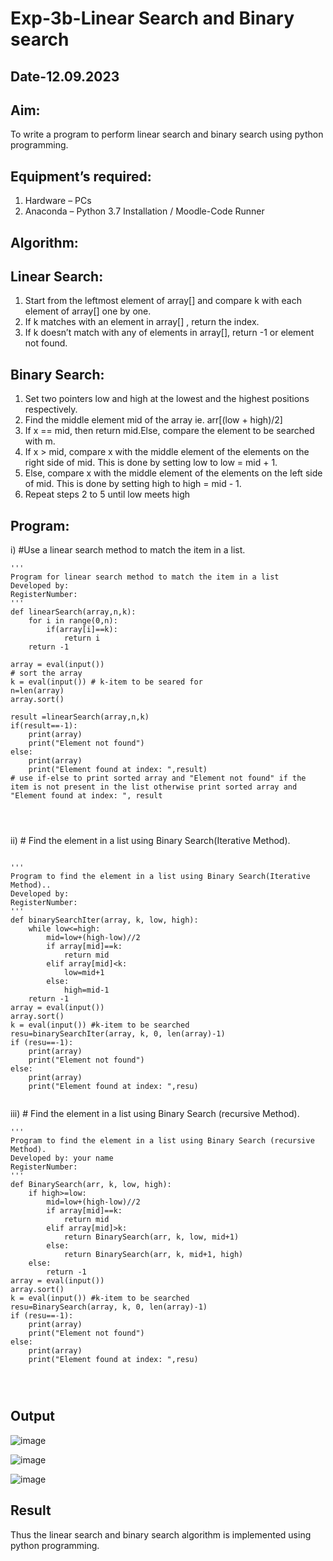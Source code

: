 # Exp-3b-Linear Search and Binary search
## Date-12.09.2023
## Aim:
To write a program to perform linear search and binary search using python programming.
## Equipment’s required:
1.	Hardware – PCs
2.	Anaconda – Python 3.7 Installation / Moodle-Code Runner
## Algorithm:
## Linear Search:
1.	Start from the leftmost element of array[] and compare k with each element of array[] one by one.
2.	If k matches with an element in array[] , return the index.
3.	If k doesn’t match with any of elements in array[], return -1 or element not found.
## Binary Search:
1.	Set two pointers low and high at the lowest and the highest positions respectively.
2.	Find the middle element mid of the array ie. arr[(low + high)/2]
3.	If x == mid, then return mid.Else, compare the element to be searched with m.
4.	If x > mid, compare x with the middle element of the elements on the right side of mid. This is done by setting low to low = mid + 1.
5.	Else, compare x with the middle element of the elements on the left side of mid. This is done by setting high to high = mid - 1.
6.	Repeat steps 2 to 5 until low meets high
## Program:
i)	#Use a linear search method to match the item in a list.
```
''' 
Program for linear search method to match the item in a list
Developed by:
RegisterNumber: 
'''
def linearSearch(array,n,k):
    for i in range(0,n):
        if(array[i]==k):
            return i
    return -1
    
array = eval(input())
# sort the array
k = eval(input()) # k-item to be seared for
n=len(array)
array.sort()

result =linearSearch(array,n,k)
if(result==-1):
    print(array)
    print("Element not found")
else:
    print(array)
    print("Element found at index: ",result)
# use if-else to print sorted array and "Element not found" if the item is not present in the list otherwise print sorted array and "Element found at index: ", result




```
ii)	# Find the element in a list using Binary Search(Iterative Method).
```

''' 
Program to find the element in a list using Binary Search(Iterative Method)..
Developed by:
RegisterNumber: 
'''
def binarySearchIter(array, k, low, high):
    while low<=high:
        mid=low+(high-low)//2
        if array[mid]==k:
            return mid
        elif array[mid]<k:
            low=mid+1
        else:
            high=mid-1
    return -1
array = eval(input())
array.sort()
k = eval(input()) #k-item to be searched
resu=binarySearchIter(array, k, 0, len(array)-1)
if (resu==-1):
    print(array)
    print("Element not found")
else:
    print(array)
    print("Element found at index: ",resu)
    

```
iii)	# Find the element in a list using Binary Search (recursive Method).
```
''' 
Program to find the element in a list using Binary Search (recursive Method).
Developed by: your name
RegisterNumber: 
'''
def BinarySearch(arr, k, low, high):
    if high>=low:
        mid=low+(high-low)//2
        if array[mid]==k:
            return mid
        elif array[mid]>k:
            return BinarySearch(arr, k, low, mid+1)
        else:
            return BinarySearch(arr, k, mid+1, high)
    else:
        return -1
array = eval(input())
array.sort()
k = eval(input()) #k-item to be searched
resu=BinarySearch(array, k, 0, len(array)-1)
if (resu==-1):
    print(array)
    print("Element not found")
else:
    print(array)
    print("Element found at index: ",resu)




```
## Output
![image](https://github.com/Kishorekumar22060/Search-Algorithm/assets/141472136/dcc16486-9f03-4d1e-a1a7-471995d50f9a)

![image](https://github.com/Kishorekumar22060/Search-Algorithm/assets/141472136/1317f673-11eb-494e-a7c4-64be44bce75e)

![image](https://github.com/Kishorekumar22060/Search-Algorithm/assets/141472136/1f75730f-7cc7-4d06-9c73-9fc2f703a223)


## Result
Thus the linear search and binary search algorithm is implemented using python programming.
